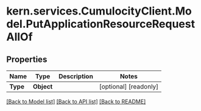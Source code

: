 # kern.services.CumulocityClient.Model.PutApplicationResourceRequestAllOf

## Properties

Name | Type | Description | Notes
------------ | ------------- | ------------- | -------------
**Type** | **Object** |  | [optional] [readonly] 

[[Back to Model list]](../README.md#documentation-for-models) [[Back to API list]](../README.md#documentation-for-api-endpoints) [[Back to README]](../README.md)

